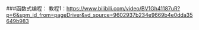 ###函数式编程：
教程1：https://www.bilibili.com/video/BV1Gh41187uR?p=6&spm_id_from=pageDriver&vd_source=9602937b234e9669b4e0dda35649b983
